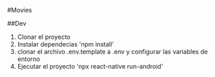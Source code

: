 #Movies

##Dev
1. Clonar el proyecto
2. Instalar dependecias 'npm install'
3. clonar el archivo .env.template a .env y configurar las variables de entorno
4. Ejecutar el proyecto 'npx react-native run-android'